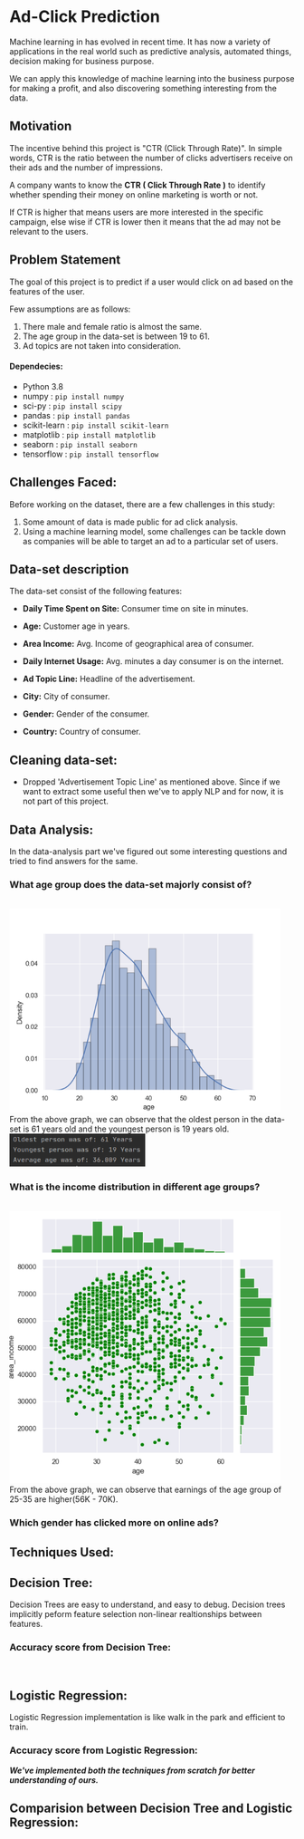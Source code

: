 # Ad-Click Prediction
Machine learning in has evolved in recent time. It has now a variety of applications in the real world such as predictive analysis, automated things, decision making for business purpose.

We can apply this knowledge of machine learning into the business purpose for making a profit, and also discovering something interesting from the data.

## Motivation 
The incentive behind this project is "CTR (Click Through Rate)". In simple words, CTR is the ratio between the number of clicks advertisers receive on their ads and the number of impressions.

A company wants to know the **CTR ( Click Through Rate )** to identify whether spending their money on online marketing is worth or not.

If CTR is higher that means users are more interested in the specific campaign, else wise if CTR is lower then it means that the ad may not be relevant to the users.

## Problem Statement
The goal of this project is to predict if a user would click on ad based on the features of the user.

Few assumptions are as follows:
1) There male and female ratio is almost the same.
2) The age group in the data-set is between 19 to 61.
3) Ad topics are not taken into consideration.

#### Dependecies:
- Python 3.8
- numpy : ```pip install numpy```
- sci-py : ```pip install scipy```
- pandas : ```pip install pandas```
- scikit-learn : ```pip install scikit-learn```
- matplotlib : ```pip install matplotlib```
- seaborn : ```pip install seaborn```
- tensorflow : ```pip install tensorflow```

## Challenges Faced:
Before working on the dataset, there are a few challenges in this study:
1. Some amount of data is made public for ad click analysis.
2. Using a machine learning model, some challenges can be tackle down as companies will be able to target an ad to a particular set of users.


## Data-set description
The data-set consist of the following features:
- **Daily Time Spent on Site:** Consumer time on site in minutes.

- **Age:** Customer age in years.

- **Area Income:** Avg. Income of geographical area of consumer.

- **Daily Internet Usage:** Avg. minutes a day consumer is on the internet.

- **Ad Topic Line:** Headline of the advertisement.

- **City:** City of consumer.

- **Gender:** Gender of the consumer.

- **Country:** Country of consumer.

## Cleaning data-set:
- Dropped 'Advertisement Topic Line' as mentioned above. Since if we want to extract some useful then we've to apply NLP and for now, it is not part of this project.

## Data Analysis:
In the data-analysis part we've figured out some interesting questions and tried to find  answers for the same.

### What age group does the data-set majorly consist of?
<br><img width="480" alt="figure_1.png" src="https://raw.githubusercontent.com/aksh-51n9h/logit_ad_click/main/images/dataset_visualization/Figure_1.png"><br>
From the above graph, we can observe that the oldest person in the data-set is 61 years old and the youngest person is 19 years old.
<br><img width="240" alt="age_fig.png" src="https://raw.githubusercontent.com/aksh-51n9h/logit_ad_click/main/images/dataset_visualization/age_fig.png"><br>


### What is the income distribution in different age groups?
<br><img width="480" alt="figure_2.png" src="https://raw.githubusercontent.com/aksh-51n9h/logit_ad_click/main/images/dataset_visualization/Figure_2.png"><br>
From the above graph, we can observe that earnings of the age group of 25-35 are higher(56K - 70K).

### Which gender has clicked more on online ads?

## Techniques Used:

## Decision Tree:
Decision Trees are easy to understand, and easy to debug. Decision trees implicitly peform feature selection non-linear realtionships between features.

### Accuracy score from Decision Tree:
<img>

## Logistic Regression:
Logistic Regression implementation is like walk in the park and efficient to train.

### Accuracy score from Logistic Regression:

***We've implemented both the techniques from scratch for better understanding of ours.***

## Comparision between Decision Tree and Logistic Regression:
